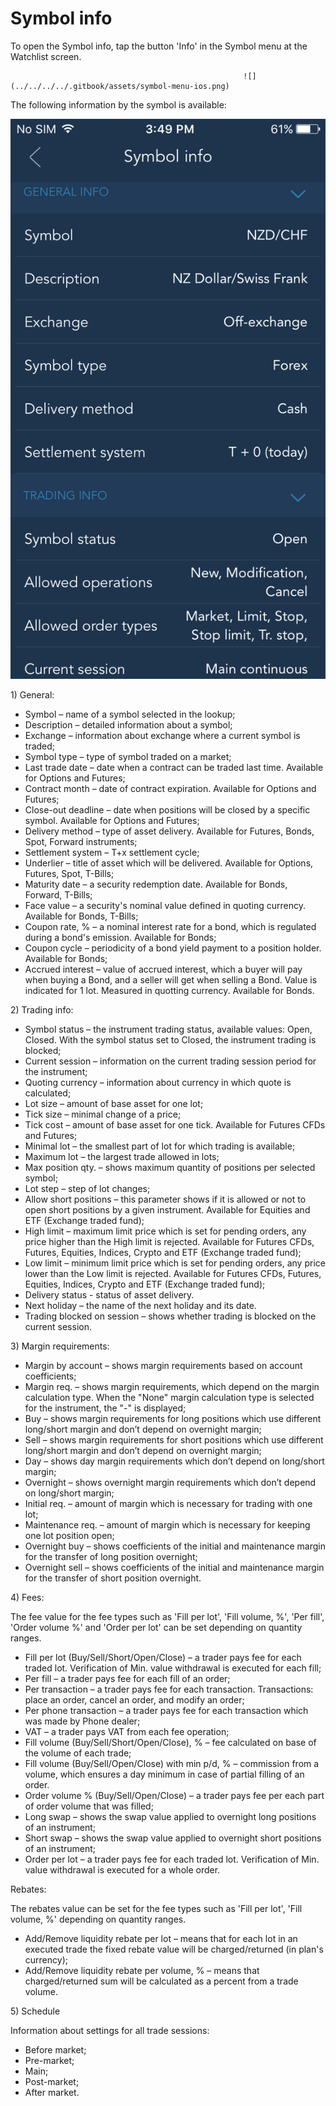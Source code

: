 # Symbol info

To open the Symbol info, tap the button 'Info' in the Symbol menu at the Watchlist screen.

                                                        ![](../../../../.gitbook/assets/symbol-menu-ios.png) 

The following information by the symbol is available:

![](../../../../.gitbook/assets/symbol-info-screen2.png)

1\) General:

* Symbol – name of a symbol selected in the lookup;
* Description – detailed information about a symbol;
* Exchange – information about exchange where a current symbol is traded;
* Symbol type – type of symbol traded on a market;
* Last trade date – date when a contract can be traded last time. Available for Options and Futures;
* Contract month – date of contract expiration. Available for Options and Futures;
* Close-out deadline – date when positions will be closed by a specific symbol. Available for Options and Futures;
* Delivery method – type of asset delivery. Available for Futures, Bonds, Spot, Forward instruments;
* Settlement system – T+x settlement cycle;
* Underlier – title of asset which will be delivered. Available for Options, Futures, Spot, T-Bills;
* Maturity date – a security redemption date. Available for Bonds, Forward, T-Bills;
* Face value – a security's nominal value defined in quoting currency. Available for Bonds, T-Bills;
* Coupon rate, % – a nominal interest rate for a bond, which is regulated during a bond's emission. Available for Bonds;
* Coupon cycle – periodicity of a bond yield payment to a position holder. Available for Bonds;
* Accrued interest – value of accrued interest, which a buyer will pay when buying a Bond, and a seller will get when selling a Bond. Value is indicated for 1 lot. Measured in quotting currency. Available for Bonds.

2\) Trading info:

* Symbol status – the instrument trading status, available values: Open, Closed. With the symbol status set to Closed, the instrument trading is blocked;
* Current session – information on the current trading session period for the instrument;
* Quoting currency – information about currency in which quote is calculated;
* Lot size – amount of base asset for one lot;
* Tick size – minimal change of a price;
* Tick cost – amount of base asset for one tick. Available for Futures CFDs and Futures;
* Minimal lot – the smallest part of lot for which trading is available;
* Maximum lot – the largest trade allowed in lots;
* Max position qty. – shows maximum quantity of positions per selected symbol;
* Lot step – step of lot changes;
* Allow short positions – this parameter shows if it is allowed or not to open short positions by a given instrument. Available for Equities and ETF \(Exchange traded fund\);
* High limit – maximum limit price which is set for pending orders, any price higher than the High limit is rejected. Available for Futures CFDs, Futures, Equities, Indices, Crypto and ETF \(Exchange traded fund\);
* Low limit – minimum limit price which is set for pending orders, any price lower than the Low limit is rejected. Available for Futures CFDs, Futures, Equities, Indices, Crypto and ETF \(Exchange traded fund\);
* Delivery status - status of asset delivery.
* Next holiday – the name of the next holiday and its date.
* Trading blocked on session – shows whether trading is blocked on the current session.

3\) Margin requirements:

* Margin by account – shows margin requirements based on account coefficients;
* Margin req. – shows margin requirements, which depend on the margin calculation type. When the "None" margin calculation type is selected for the instrument, the "-" is displayed;
* Buy – shows margin requirements for long positions which use different long/short margin and don’t depend on overnight margin;
* Sell – shows margin requirements for short positions which use different long/short margin and don’t depend on overnight margin;
* Day – shows day margin requirements which don’t depend on long/short margin;
* Overnight – shows overnight margin requirements which don’t depend on long/short margin;
* Initial req. – amount of margin which is necessary for trading with one lot;
* Maintenance req. – amount of margin which is necessary for keeping one lot position open;
* Overnight buy – shows coefficients of the initial and maintenance margin for the transfer of long position overnight;
* Overnight sell – shows coefficients of the initial and maintenance margin for the transfer of short position overnight.

4\) Fees:

The fee value for the fee types such as 'Fill per lot', 'Fill volume, %', 'Per fill', 'Order volume %' and 'Order per lot' can be set depending on quantity ranges.

* Fill per lot \(Buy/Sell/Short/Open/Close\) – a trader pays fee for each traded lot. Verification of Min. value withdrawal is executed for each fill;
* Per fill – a trader pays fee for each fill of an order;
* Per transaction – a trader pays fee for each transaction. Transactions: place an order, cancel an order, and modify an order;
* Per phone transaction – a trader pays fee for each transaction which was made by Phone dealer;
* VAT – a trader pays VAT from each fee operation;
* Fill volume \(Buy/Sell/Short/Open/Close\), % – fee calculated on base of the volume of each trade;
* Fill volume \(Buy/Sell/Open/Close\) with min p/d, % – commission from a volume, which ensures a day minimum in case of partial filling of an order.
* Order volume % \(Buy/Sell/Open/Close\) – a trader pays fee per each part of order volume that was filled;
* Long swap – shows the swap value applied to overnight long positions of an instrument;
* Short swap – shows the swap value applied to overnight short positions of an instrument;
* Order per lot – a trader pays fee for each traded lot. Verification of Min. value withdrawal is executed for a whole order.

Rebates:

The rebates value can be set for the fee types such as 'Fill per lot', 'Fill volume, %' depending on quantity ranges.

* Add/Remove liquidity rebate per lot – means that for each lot in an executed trade the fixed rebate value will be charged/returned \(in plan's currency\);
* Add/Remove liquidity rebate per volume, % – means that charged/returned sum will be calculated as a percent from a trade volume.

5\) Schedule

Information about settings for all trade sessions:

* Before market;
* Pre-market;
* Main;
* Post-market;
* After market.




